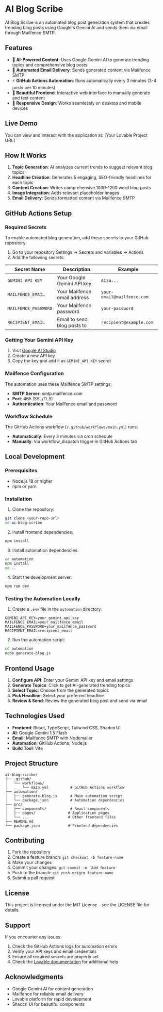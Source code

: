 
# AI Blog Scribe

AI Blog Scribe is an automated blog post generation system that creates trending blog posts using Google's Gemini AI and sends them via email through Mailfence SMTP.

## Features

- 🤖 **AI-Powered Content**: Uses Google Gemini AI to generate trending topics and comprehensive blog posts
- 📧 **Automated Email Delivery**: Sends generated content via Mailfence SMTP
- ⚡ **GitHub Actions Automation**: Runs automatically every 3 minutes (3-4 posts per 10 minutes)
- 🎨 **Beautiful Frontend**: Interactive web interface to manually generate and test content
- 📱 **Responsive Design**: Works seamlessly on desktop and mobile devices

## Live Demo

You can view and interact with the application at: [Your Lovable Project URL]

## How It Works

1. **Topic Generation**: AI analyzes current trends to suggest relevant blog topics
2. **Headline Creation**: Generates 5 engaging, SEO-friendly headlines for each topic
3. **Content Creation**: Writes comprehensive 1000-1200 word blog posts
4. **Image Integration**: Adds relevant placeholder images
5. **Email Delivery**: Sends formatted content via Mailfence SMTP

## GitHub Actions Setup

### Required Secrets

To enable automated blog generation, add these secrets to your GitHub repository:

1. Go to your repository Settings → Secrets and variables → Actions
2. Add the following secrets:

| Secret Name | Description | Example |
|-------------|-------------|---------|
| `GEMINI_API_KEY` | Your Google Gemini API key | `AIza...` |
| `MAILFENCE_EMAIL` | Your Mailfence email address | `your-email@mailfence.com` |
| `MAILFENCE_PASSWORD` | Your Mailfence password | `your-password` |
| `RECIPIENT_EMAIL` | Email to send blog posts to | `recipient@example.com` |

### Getting Your Gemini API Key

1. Visit [Google AI Studio](https://makersuite.google.com/app/apikey)
2. Create a new API key
3. Copy the key and add it as `GEMINI_API_KEY` secret

### Mailfence Configuration

The automation uses these Mailfence SMTP settings:
- **SMTP Server**: smtp.mailfence.com
- **Port**: 465 (SSL/TLS)
- **Authentication**: Your Mailfence email and password

### Workflow Schedule

The GitHub Actions workflow (`/.github/workflows/main.yml`) runs:
- **Automatically**: Every 3 minutes via cron schedule
- **Manually**: Via workflow_dispatch trigger in GitHub Actions tab

## Local Development

### Prerequisites

- Node.js 18 or higher
- npm or yarn

### Installation

1. Clone the repository:
```bash
git clone <your-repo-url>
cd ai-blog-scribe
```

2. Install frontend dependencies:
```bash
npm install
```

3. Install automation dependencies:
```bash
cd automation
npm install
cd ..
```

4. Start the development server:
```bash
npm run dev
```

### Testing the Automation Locally

1. Create a `.env` file in the `automation` directory:
```env
GEMINI_API_KEY=your_gemini_api_key
MAILFENCE_EMAIL=your_mailfence_email
MAILFENCE_PASSWORD=your_mailfence_password
RECIPIENT_EMAIL=recipient_email
```

2. Run the automation script:
```bash
cd automation
node generate-blog.js
```

## Frontend Usage

1. **Configure API**: Enter your Gemini API key and email settings
2. **Generate Topics**: Click to get AI-generated trending topics
3. **Select Topic**: Choose from the generated topics
4. **Pick Headline**: Select your preferred headline
5. **Review & Send**: Review the generated blog post and send via email

## Technologies Used

- **Frontend**: React, TypeScript, Tailwind CSS, Shadcn UI
- **AI**: Google Gemini 1.5 Flash
- **Email**: Mailfence SMTP with Nodemailer
- **Automation**: GitHub Actions, Node.js
- **Build Tool**: Vite

## Project Structure

```
ai-blog-scribe/
├── .github/
│   └── workflows/
│       └── main.yml          # GitHub Actions workflow
├── automation/
│   ├── generate-blog.js      # Main automation script
│   └── package.json          # Automation dependencies
├── src/
│   ├── components/           # React components
│   ├── pages/               # Application pages
│   └── ...                  # Other frontend files
├── README.md
└── package.json             # Frontend dependencies
```

## Contributing

1. Fork the repository
2. Create a feature branch: `git checkout -b feature-name`
3. Make your changes
4. Commit your changes: `git commit -m 'Add feature'`
5. Push to the branch: `git push origin feature-name`
6. Submit a pull request

## License

This project is licensed under the MIT License - see the LICENSE file for details.

## Support

If you encounter any issues:

1. Check the GitHub Actions logs for automation errors
2. Verify your API keys and email credentials
3. Ensure all required secrets are properly set
4. Check the [Lovable documentation](https://docs.lovable.dev/) for additional help

## Acknowledgments

- Google Gemini AI for content generation
- Mailfence for reliable email delivery
- Lovable platform for rapid development
- Shadcn UI for beautiful components
